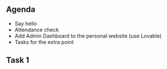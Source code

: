 ## Agenda
* Say hello
* Attendance check
* Add Admin Dashboard to the personal website (use Lovable)
* Tasks for the extra point

## Task 1
